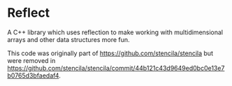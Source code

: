 # Reflect

A C++ library which uses reflection to make working with multidimensional arrays and other data structures more fun.

This code was originally part of https://github.com/stencila/stencila but were removed in https://github.com/stencila/stencila/commit/44b121c43d9649ed0bc0e13e7b0765d3bfaedaf4.
